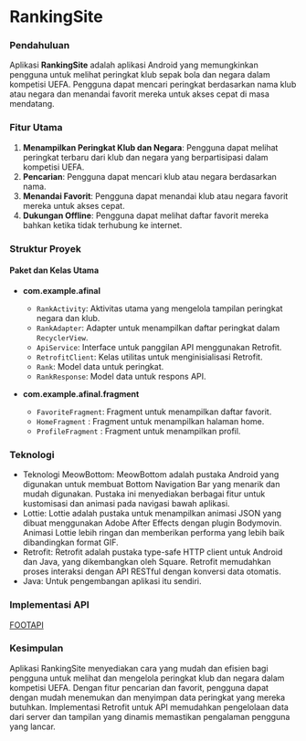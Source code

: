 # RankingSite

### Pendahuluan
Aplikasi **RankingSite** adalah aplikasi Android yang memungkinkan pengguna untuk melihat peringkat klub sepak bola dan negara dalam kompetisi UEFA. Pengguna dapat mencari peringkat berdasarkan nama klub atau negara dan menandai favorit mereka untuk akses cepat di masa mendatang.

### Fitur Utama
1. **Menampilkan Peringkat Klub dan Negara**: Pengguna dapat melihat peringkat terbaru dari klub dan negara yang berpartisipasi dalam kompetisi UEFA.
2. **Pencarian**: Pengguna dapat mencari klub atau negara berdasarkan nama.
3. **Menandai Favorit**: Pengguna dapat menandai klub atau negara favorit mereka untuk akses cepat.
4. **Dukungan Offline**: Pengguna dapat melihat daftar favorit mereka bahkan ketika tidak terhubung ke internet.

### Struktur Proyek

#### Paket dan Kelas Utama
- **com.example.afinal**
  - `RankActivity`: Aktivitas utama yang mengelola tampilan peringkat negara dan klub.
  - `RankAdapter`: Adapter untuk menampilkan daftar peringkat dalam `RecyclerView`.
  - `ApiService`: Interface untuk panggilan API menggunakan Retrofit.
  - `RetrofitClient`: Kelas utilitas untuk menginisialisasi Retrofit.
  - `Rank`: Model data untuk peringkat.
  - `RankResponse`: Model data untuk respons API.
  
- **com.example.afinal.fragment**
  - `FavoriteFragment`: Fragment untuk menampilkan daftar favorit.
  - `HomeFragment` : Fragment untuk menampilkan halaman home.
  - `ProfileFragment` : Fragment untuk menampilkan profil.

### Teknologi
  - Teknologi MeowBottom: MeowBottom adalah pustaka Android yang digunakan untuk membuat Bottom Navigation Bar yang menarik dan mudah digunakan. Pustaka ini menyediakan berbagai fitur untuk kustomisasi dan animasi pada navigasi bawah aplikasi.
  - Lottie: Lottie adalah pustaka untuk menampilkan animasi JSON yang dibuat menggunakan Adobe After Effects dengan plugin Bodymovin. Animasi Lottie lebih ringan dan memberikan performa yang lebih baik dibandingkan format GIF.
  - Retrofit: Retrofit adalah pustaka type-safe HTTP client untuk Android dan Java, yang dikembangkan oleh Square. Retrofit memudahkan proses interaksi dengan API RESTful dengan konversi data otomatis.
  - Java: Untuk pengembangan aplikasi itu sendiri.

### Implementasi API
[FOOTAPI](https://rapidapi.com/fluis.lacasse/api/footapi7)

### Kesimpulan
Aplikasi RankingSite menyediakan cara yang mudah dan efisien bagi pengguna untuk melihat dan mengelola peringkat klub dan negara dalam kompetisi UEFA. Dengan fitur pencarian dan favorit, pengguna dapat dengan mudah menemukan dan menyimpan data peringkat yang mereka butuhkan. Implementasi Retrofit untuk API memudahkan pengelolaan data dari server dan tampilan yang dinamis memastikan pengalaman pengguna yang lancar.
